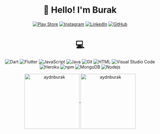 <h1 align="center">👋 Hello! I'm Burak</h1>

<p align="center">
<a href="https://play.google.com/store/apps/developer?id=Burak+Aydin" target="blank"><img align="center" src="https://img.shields.io/badge/Google_Play-414141?style=for-the-badge&logo=google-play&logoColor=white" alt="Play Store" /></a>
 <a href="https://www.instagram.com/dev.burakaydin/" target="blank"><img align="center" src="https://img.shields.io/badge/Instagram-E4405F?style=for-the-badge&logo=instagram&logoColor=white" alt="Instagram" /></a>
 <a href="https://www.linkedin.com/in/devburakaydin/" target="blank"><img align="center" src="https://img.shields.io/badge/LinkedIn-0077B5?style=for-the-badge&logo=linkedin&logoColor=white" alt="LinkedIn" /></a>
 <a href="https://github.com/aydnburak" target="blank"><img align="center" src="https://img.shields.io/badge/GitHub-100000?style=for-the-badge&logo=github&logoColor=white" alt="GitHub" /></a>
</p>
 
 
 
 

<h1 align="center">💻</h1>

<p align="center">
 <img alt="Dart" src="https://img.shields.io/badge/Dart-05122A?style=flat&logo=dart&logoColor=29B6F6" />
 <img alt="Flutter" src="https://img.shields.io/badge/Flutter-05122A?style=flat&logo=flutter&logoColor=02569B" />
 <img alt="JavaScript" src="https://img.shields.io/badge/-JavaScript-05122A?style=flat&logo=javascript" />
 <img alt="Java" src="https://img.shields.io/badge/-Java-05122A?style=flat&logo=Java" />
 <img alt="Git" src="https://img.shields.io/badge/-Git-05122A?style=flat&logo=git" />
 <img alt="HTML" src="https://img.shields.io/badge/-HTML-05122A?style=flat&logo=HTML5&logoColor=E34F26" />
 <img alt="Visual Studio Code" src="https://img.shields.io/badge/-Visual%20Studio%20Code-05122A?style=flat&logo=visual-studio-code&logoColor=007ACC" />
 <img alt="Heroku" src="https://img.shields.io/badge/-Heroku-430098?style=flat-square&logo=heroku&logoColor=white" />
 <img alt="npm" src="https://img.shields.io/badge/-NPM-CB3837?style=flat-square&logo=npm&logoColor=white" />
 <img alt="MongoDB" src="https://img.shields.io/badge/-MongoDB-13aa52?style=flat-square&logo=mongodb&logoColor=white" />
 <img alt="Nodejs" src="https://img.shields.io/badge/-Nodejs-43853d?style=flat-square&logo=Node.js&logoColor=white" />
</p>
  
  
  
  

<p align="center">
<a href="https://github.com/aydnburak">
  <img height="180em" align="center" src="https://github-readme-stats.vercel.app/api?username=aydnburak&show_icons=true&locale=en&theme=algolia&include_all_commits=true&count_private=true" alt="aydnburak"/>
  <img height="180em" align="center" src="https://github-readme-stats.vercel.app/api/top-langs/?username=aydnburak&show_icons=true&locale=en&layout=compact&langs_count=8&theme=algolia" alt="aydnburak"/>
</a>
</p>





